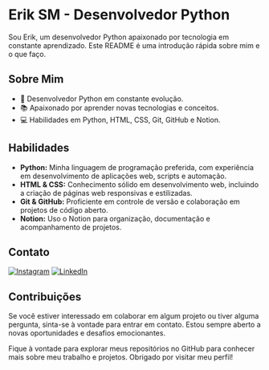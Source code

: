 

# Erik SM - Desenvolvedor Python

Sou Erik, um desenvolvedor Python apaixonado por tecnologia em constante aprendizado. Este README é uma introdução rápida sobre mim e o que faço.

## Sobre Mim

- 🚀 Desenvolvedor Python em constante evolução.
- 📚 Apaixonado por aprender novas tecnologias e conceitos.
- 💻 Habilidades em Python, HTML, CSS, Git, GitHub e Notion.

## Habilidades

- **Python:** Minha linguagem de programação preferida, com experiência em desenvolvimento de aplicações web, scripts e automação.
- **HTML & CSS:** Conhecimento sólido em desenvolvimento web, incluindo a criação de páginas web responsivas e estilizadas.
- **Git & GitHub:** Proficiente em controle de versão e colaboração em projetos de código aberto.
- **Notion:** Uso o Notion para organização, documentação e acompanhamento de projetos.

## Contato


[![Instagram](https://img.shields.io/badge/Instagram-000?style=for-the-badge&logo=instagram)](https://www.instagram.com/e_r_k25/)
[![LinkedIn](https://img.shields.io/badge/LinkedIn-000?style=for-the-badge&logo=linkedin&logoColor=0E76A8)](https://www.linkedin.com/in/erik-sousa-marques-490137199/) 



## Contribuições

Se você estiver interessado em colaborar em algum projeto ou tiver alguma pergunta, sinta-se à vontade para entrar em contato. Estou sempre aberto a novas oportunidades e desafios emocionantes.

Fique à vontade para explorar meus repositórios no GitHub para conhecer mais sobre meu trabalho e projetos. Obrigado por visitar meu perfil!







